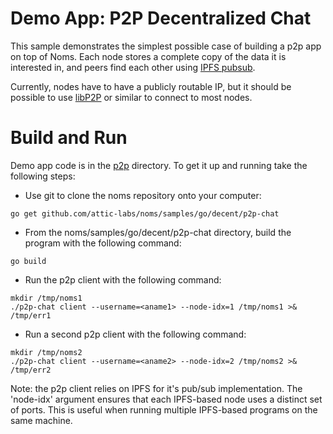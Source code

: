 # Demo App: P2P Decentralized Chat

This sample demonstrates the simplest possible case of building a p2p app on top of Noms. Each node stores a complete copy of the data it is interested in, and peers find each other using [IPFS pubsub](https://ipfs.io/blog/25-pubsub/).

Currently, nodes have to have a publicly routable IP, but it should be possible to use [libP2P](https://github.com/libp2p) or similar to connect to most nodes.

# Build and Run

Demo app code is in the
[p2p](https://github.com/attic-labs/noms/tree/master/samples/go/decent/p2p-chat)
directory. To get it up and running take the following steps:
* Use git to clone the noms repository onto your computer:
```
go get github.com/attic-labs/noms/samples/go/decent/p2p-chat
```
* From the noms/samples/go/decent/p2p-chat directory, build the program with the following command:
```
go build
```
* Run the p2p client with the following command:
```
mkdir /tmp/noms1
./p2p-chat client --username=<aname1> --node-idx=1 /tmp/noms1 >& /tmp/err1
```
* Run a second p2p client with the following command:
```
mkdir /tmp/noms2
./p2p-chat client --username=<aname2> --node-idx=2 /tmp/noms2 >& /tmp/err2
```
  
Note: the p2p client relies on IPFS for it's pub/sub implementation. The
'node-idx' argument ensures that each IPFS-based node uses a distinct set
of ports. This is useful when running multiple IPFS-based programs on
the same machine.
